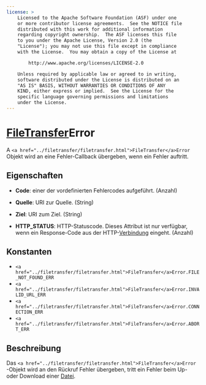```yaml
---
license: >
    Licensed to the Apache Software Foundation (ASF) under one
    or more contributor license agreements.  See the NOTICE file
    distributed with this work for additional information
    regarding copyright ownership.  The ASF licenses this file
    to you under the Apache License, Version 2.0 (the
    "License"); you may not use this file except in compliance
    with the License.  You may obtain a copy of the License at

        http://www.apache.org/licenses/LICENSE-2.0

    Unless required by applicable law or agreed to in writing,
    software distributed under the License is distributed on an
    "AS IS" BASIS, WITHOUT WARRANTIES OR CONDITIONS OF ANY
    KIND, either express or implied.  See the License for the
    specific language governing permissions and limitations
    under the License.
---
```


# <a href="../filetransfer/filetransfer.html">FileTransfer</a>Error

A `<a href="../filetransfer/filetransfer.html">FileTransfer</a>Error` Objekt wird an eine Fehler-Callback übergeben, wenn ein Fehler auftritt.

## Eigenschaften

*   **Code**: einer der vordefinierten Fehlercodes aufgeführt. (Anzahl)

*   **Quelle**: URI zur Quelle. (String)

*   **Ziel**: URI zum Ziel. (String)

*   **HTTP_STATUS**: HTTP-Statuscode. Dieses Attribut ist nur verfügbar, wenn ein Response-Code aus der HTTP-<a href="../../connection/connection.html">Verbindung</a> eingeht. (Anzahl)

## Konstanten

*   `<a href="../filetransfer/filetransfer.html">FileTransfer</a>Error.FILE_NOT_FOUND_ERR`
*   `<a href="../filetransfer/filetransfer.html">FileTransfer</a>Error.INVALID_URL_ERR`
*   `<a href="../filetransfer/filetransfer.html">FileTransfer</a>Error.CONNECTION_ERR`
*   `<a href="../filetransfer/filetransfer.html">FileTransfer</a>Error.ABORT_ERR`

## Beschreibung

Das `<a href="../filetransfer/filetransfer.html">FileTransfer</a>Error` -Objekt wird an den Rückruf Fehler übergeben, tritt ein Fehler beim Up- oder Download einer <a href="../fileobj/fileobj.html">Datei</a>.